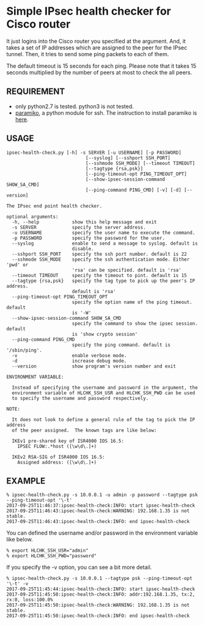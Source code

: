 Simple IPsec health checker for Cisco router
============================================

It just logins into the Cisco router you specified at the argument.
And, it takes a set of IP addresses which are assigned to the peer
for the IPsec tunnel.
Then, it tries to send some ping packets to each of them.

The default timeout is 15 seconds for each ping.
Please note that it takes 15 seconds multiplied
by the number of peers at most to check the all peers.

## REQUIREMENT

- only python2.7 is tested.  python3 is not tested.
- [paramiko](http://www.paramiko.org/), a python module for ssh.  The instruction to install paramiko is [here](http://www.paramiko.org/installing.html).

## USAGE

    ipsec-health-check.py [-h] -s SERVER [-u USERNAME] [-p PASSWORD]
                                 [--syslog] [--sshport SSH_PORT]
                                 [--sshmode SSH_MODE] [--timeout TIMEOUT]
                                 [--tagtype {rsa,psk}]
                                 [--ping-timeout-opt PING_TIMEOUT_OPT]
                                 [--show-ipsec-session-command SHOW_SA_CMD]
                                 [--ping-command PING_CMD] [-v] [-d] [--version]
    
    The IPsec end point health checker.
    
    optional arguments:
      -h, --help            show this help message and exit
      -s SERVER             specify the server address.
      -u USERNAME           specify the user name to execute the command.
      -p PASSWORD           specify the password for the user.
      --syslog              enable to send a message to syslog. default is
                            disable.
      --sshport SSH_PORT    specify the ssh port number. default is 22
      --sshmode SSH_MODE    specify the ssh authentication mode. Either 'pwd' or
                            'rsa' can be specified. default is 'rsa'
      --timeout TIMEOUT     specify the timeout to pint. default is 15
      --tagtype {rsa,psk}   specify the tag type to pick up the peer's IP address.
                            default is 'rsa'
      --ping-timeout-opt PING_TIMEOUT_OPT
                            specify the option name of the ping timeout. default
                            is '-W'
      --show-ipsec-session-command SHOW_SA_CMD
                            specify the command to show the ipsec session. default
                            is 'show crypto session'
      --ping-command PING_CMD
                            specify the ping command. default is '/sbin/ping'.
      -v                    enable verbose mode.
      -d                    increase debug mode.
      --version             show program's version number and exit
    
    ENVIRONMENT VARIABLE:
    
      Instead of specifying the username and password in the argument, the
      environment variable of HLCHK_SSH_USR and HLCHK_SSH_PWD can be used
      to specify the username and password respectively.
    
    NOTE:
    
      It does not look to define a general rule of the tag to pick the IP address
      of the peer assigned.  The known tags are like below:
    
      IKEv1 pre-shared key of ISR4000 IOS 16.5:
        IPSEC FLOW:.*host ([\w\d\.]+)
    
      IKEv2 RSA-SIG of ISR4000 IOS 16.5:
        Assigned address: ([\w\d\.]+)

## EXAMPLE

    % ipsec-health-check.py -s 10.0.0.1 -u admin -p password --tagtype psk --ping-timeout-opt '\-t' 
    2017-09-25T11:46:37:ipsec-health-check:INFO: start ipsec-health-check
    2017-09-25T11:46:43:ipsec-health-check:WARNING: 192.168.1.35 is not stable.
    2017-09-25T11:46:43:ipsec-health-check:INFO: end ipsec-health-check

You can defined the username and/or password in the environment variable
like below.

    % export HLCHK_SSH_USR="admin"
    % export HLCHK_SSH_PWD="password"

If you specify the -v option, you can see a bit more detail.

    % ipsec-health-check.py -s 10.0.0.1 --tagtype psk --ping-timeout-opt '\-t' -v 
    2017-09-25T11:45:44:ipsec-health-check:INFO: start ipsec-health-check
    2017-09-25T11:45:50:ipsec-health-check:INFO: addr:192.168.1.35, tx:2, rx:0, loss:100.0%
    2017-09-25T11:45:50:ipsec-health-check:WARNING: 192.168.1.35 is not stable.
    2017-09-25T11:45:50:ipsec-health-check:INFO: end ipsec-health-check

